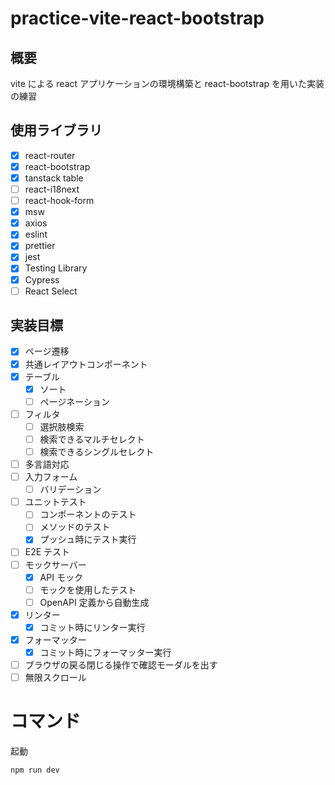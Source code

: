 # practice-vite-react-bootstrap

## 概要

vite による react アプリケーションの環境構築と
react-bootstrap を用いた実装の練習

## 使用ライブラリ

- [x] react-router
- [x] react-bootstrap
- [x] tanstack table
- [ ] react-i18next
- [ ] react-hook-form
- [x] msw
- [x] axios
- [x] eslint
- [x] prettier
- [x] jest
- [x] Testing Library
- [x] Cypress
- [ ] React Select

## 実装目標

- [x] ページ遷移
- [x] 共通レイアウトコンポーネント
- [x] テーブル
  - [x] ソート
  - [ ] ページネーション
- [ ] フィルタ
  - [ ] 選択肢検索
  - [ ] 検索できるマルチセレクト
  - [ ] 検索できるシングルセレクト
- [ ] 多言語対応
- [ ] 入力フォーム
  - [ ] バリデーション
- [ ] ユニットテスト
  - [ ] コンポーネントのテスト
  - [ ] メソッドのテスト
  - [x] プッシュ時にテスト実行
- [ ] E2E テスト
- [ ] モックサーバー
  - [x] API モック
  - [ ] モックを使用したテスト
  - [ ] OpenAPI 定義から自動生成
- [x] リンター
  - [x] コミット時にリンター実行
- [x] フォーマッター
  - [x] コミット時にフォーマッター実行
- [ ] ブラウザの戻る閉じる操作で確認モーダルを出す
- [ ] 無限スクロール

# コマンド

起動

```
npm run dev
```
